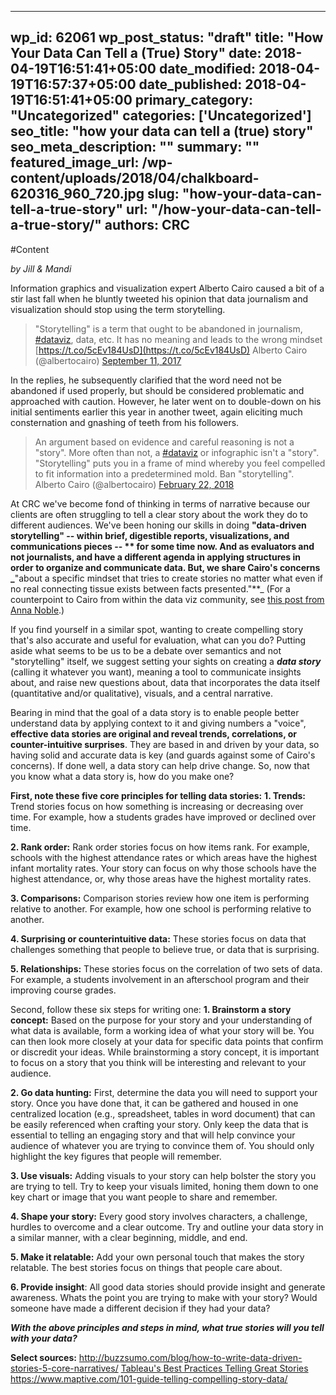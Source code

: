 
---
wp_id: 62061
wp_post_status: "draft" 
title: "How Your Data Can Tell a (True) Story"
date: 2018-04-19T16:51:41+05:00
date_modified: 2018-04-19T16:57:37+05:00
date_published: 2018-04-19T16:51:41+05:00
primary_category: "Uncategorized"
categories: ['Uncategorized'] 
seo_title: "how your data can tell a (true) story"
seo_meta_description: ""
summary: "" 
featured_image_url: /wp-content/uploads/2018/04/chalkboard-620316_960_720.jpg
slug: "how-your-data-can-tell-a-true-story"
url: "/how-your-data-can-tell-a-true-story/"
authors: CRC
---

#Content

_by Jill & Mandi_

Information graphics and visualization expert Alberto Cairo caused a bit of a stir last fall when he bluntly tweeted his opinion that data journalism and visualization should stop using the term storytelling.

> "Storytelling" is a term that ought to be abandoned in journalism, [#dataviz](https://twitter.com/hashtag/dataviz?src=hash&ref_src=twsrc%5Etfw), data, etc. It has no meaning and leads to the wrong mindset [https://t.co/5cEv184UsD](https://t.co/5cEv184UsD) Alberto Cairo (@albertocairo) [September 11, 2017](https://twitter.com/albertocairo/status/907238441011773440?ref_src=twsrc%5Etfw)

In the replies, he subsequently clarified that the word need not be abandoned if used properly, but should be considered problematic and approached with caution. However, he later went on to double-down on his initial sentiments earlier this year in another tweet, again eliciting much consternation and gnashing of teeth from his followers. 

> An argument based on evidence and careful reasoning is not a "story".
More often than not, a [#dataviz](https://twitter.com/hashtag/dataviz?src=hash&ref_src=twsrc%5Etfw) or infographic isn't a "story".
"Storytelling" puts you in a frame of mind whereby you feel compelled to fit information into a predetermined mold.
Ban "storytelling". Alberto Cairo (@albertocairo) [February 22, 2018](https://twitter.com/albertocairo/status/966678990223237120?ref_src=twsrc%5Etfw)

At CRC we've become fond of thinking in terms of narrative because our clients are often struggling to tell a clear story about the work they do to different audiences. We've been honing our skills in doing **"data-driven storytelling" -- within brief, digestible reports, visualizations, and communications pieces -- **  for some time now. And as evaluators and not journalists, and have a different agenda in applying structures in order to organize and communicate data. But, we share Cairo's concerns _**"about a specific mindset that tries to create stories no matter what even if no real connecting tissue exists between facts presented."**_ (For a counterpoint to Cairo from within the data viz community, see [this post from Anna Noble](https://medium.com/@ajmnoble/why-i-think-data-visualisation-is-all-about-the-story-9074c8777b5).)

If you find yourself in a similar spot, wanting to create compelling story that's also accurate and useful for evaluation, what can you do? Putting aside what seems to be us to be a debate over semantics and not "storytelling" itself, we suggest setting your sights on creating a _**data story**_ (calling it whatever you want), meaning a tool to communicate insights about, and raise new questions about, data that incorporates the data itself (quantitative and/or qualitative), visuals, and a central narrative. 

Bearing in mind that the goal of a data story is to enable people better understand data by applying context to it and giving numbers a "voice", **effective data stories are original and reveal trends, correlations, or counter-intuitive surprises**. They are based in and driven by your data, so having solid and accurate data is key (and guards against some of Cairo's concerns). If done well, a data story can help drive change. So, now that you know what a data story is, how do you make one?

**First, note these five core principles for telling data stories:**
**1. Trends:** Trend stories focus on how something is increasing or decreasing over time. For example, how a students grades have improved or declined over time. 

**2. Rank order:** Rank order stories focus on how items rank. For example, schools with the highest attendance rates or which areas have the highest infant mortality rates. Your story can focus on why those schools have the highest attendance, or, why those areas have the highest mortality rates. 

**3. Comparisons:** Comparison stories review how one item is performing relative to another. For example, how one school is performing relative to another. 

**4. Surprising or counterintuitive data:** These stories focus on data that challenges something that people to believe true, or data that is surprising. 

**5. Relationships:** These stories focus on the correlation of two sets of data. For example, a students involvement in an afterschool program and their improving course grades. 

Second, follow these six steps for writing one:
**1. Brainstorm a story concept:** Based on the purpose for your story and your understanding of what data is available, form a working idea of what your story will be. You can then look more closely at your data for specific data points that confirm or discredit your ideas. While brainstorming a story concept, it is important to focus on a story that you think will be interesting and relevant to your audience.

**2. Go data hunting:** First, determine the data you will need to support your story. Once you have done that, it can be gathered and housed in one centralized location (e.g., spreadsheet, tables in word document) that can be easily referenced when crafting your story. Only keep the data that is essential to telling an engaging story and that will help convince your audience of whatever you are trying to convince them of. You should only highlight the key figures that people will remember. 

**3. Use visuals:** Adding visuals to your story can help bolster the story you are trying to tell. Try to keep your visuals limited, honing them down to one key chart or image that you want people to share and remember. 

**4. Shape your story:** Every good story involves characters, a challenge, hurdles to overcome and a clear outcome. Try and outline your data story in a similar manner, with a clear beginning, middle, and end. 

**5. Make it relatable:** Add your own personal touch that makes the story relatable. The best stories focus on things that people care about. 

**6. Provide insight**: All good data stories should provide insight and generate awareness. Whats the point you are trying to make with your story? Would someone have made a different decision if they had your data?

_**With the above principles and steps in mind, what true stories will you tell with your data?**_

**Select sources:** 
http://buzzsumo.com/blog/how-to-write-data-driven-stories-5-core-narratives/ 
[Tableau's Best Practices Telling Great Stories](https://www.tableau.com/sites/default/files/whitepapers/whitepaper_best-practices_telling_great_stories.pdf)
https://www.maptive.com/101-guide-telling-compelling-story-data/ 

